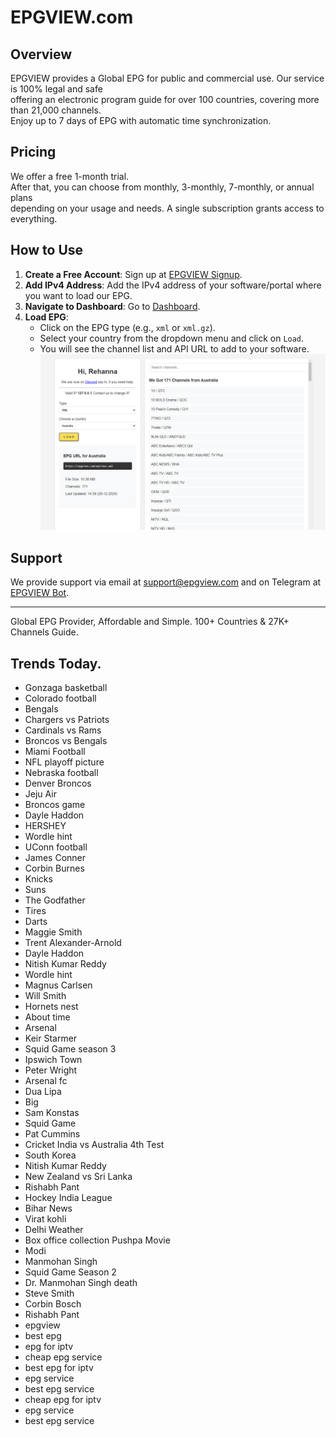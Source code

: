 # EPGVIEW.com



## Overview
EPGVIEW provides a Global EPG for public and commercial use. Our service is 100% legal and safe\
offering an electronic program guide for over 100 countries, covering more than 21,000 channels.\
Enjoy up to 7 days of EPG with automatic time synchronization.

## Pricing
We offer a free 1-month trial. \
After that, you can choose from monthly, 3-monthly, 7-monthly, or annual plans \
depending on your usage and needs. A single subscription grants access to everything.

## How to Use
1. **Create a Free Account**: Sign up at [EPGVIEW Signup](https://epgview.com/signup.php).
2. **Add IPv4 Address**: Add the IPv4 address of your software/portal where you want to load our EPG.
3. **Navigate to Dashboard**: Go to [Dashboard](https://epgview.com/dashboard.php).
4. **Load EPG**:
   - Click on the EPG type (e.g., `xml` or `xml.gz`).
   - Select your country from the dropdown menu and click on `Load`.
   - You will see the channel list and API URL to add to your software.
![EPGVIEW](img/dashboard.png)
## Support
We provide support via email at [support@epgview.com](mailto:support@epgview.com) and on Telegram at [EPGVIEW Bot](https://t.me/epgview_bot).

---

Global EPG Provider, Affordable and Simple. 100+ Countries & 27K+ Channels Guide.

## Trends Today.

- Gonzaga basketball
- Colorado football
- Bengals
- Chargers vs Patriots
- Cardinals vs Rams
- Broncos vs Bengals
- Miami Football
- NFL playoff picture
- Nebraska football
- Denver Broncos
- Jeju Air
- Broncos game
- Dayle Haddon
- HERSHEY
- Wordle hint
- UConn football
- James Conner
- Corbin Burnes
- Knicks
- Suns
- The Godfather
- Tires
- Darts
- Maggie Smith
- Trent Alexander-Arnold
- Dayle Haddon
- Nitish Kumar Reddy
- Wordle hint
- Magnus Carlsen
- Will Smith
- Hornets nest
- About time
- Arsenal
- Keir Starmer
- Squid Game season 3
- Ipswich Town
- Peter Wright
- Arsenal fc
- Dua Lipa
- Big
- Sam Konstas
- Squid Game
- Pat Cummins
- Cricket India vs Australia 4th Test
- South Korea
- Nitish Kumar Reddy
- New Zealand vs Sri Lanka
- Rishabh Pant
- Hockey India League
- Bihar News
- Virat kohli
- Delhi Weather
- Box office collection Pushpa Movie
- Modi
- Manmohan Singh
- Squid Game Season 2
- Dr. Manmohan Singh death
- Steve Smith
- Corbin Bosch
- Rishabh Pant
- epgview
- best epg
- epg for iptv
- cheap epg service
- best epg for iptv
- epg service
- best epg service
- cheap epg for iptv
- epg service
- best epg service
